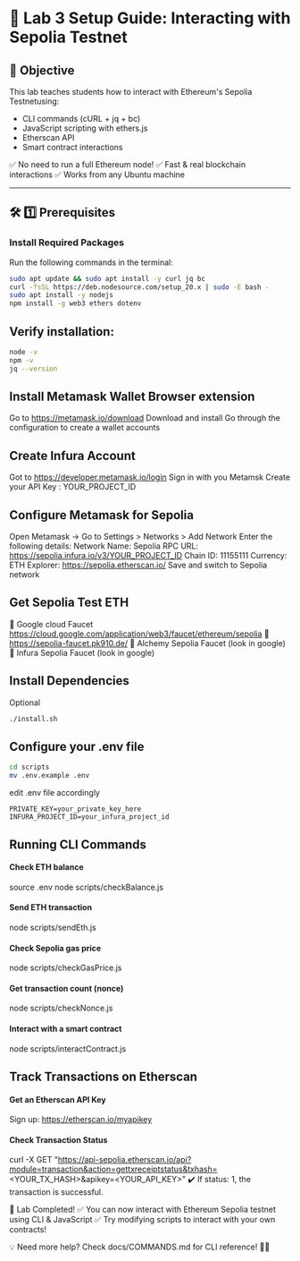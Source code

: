# 📖 Lab 3 Setup Guide: Interacting with Sepolia Testnet

## 🎯 Objective
This lab teaches students how to interact with Ethereum's Sepolia Testnetusing:
- CLI commands (cURL + jq + bc) 
- JavaScript scripting with ethers.js 
- Etherscan API 
- Smart contract interactions 

✅ No need to run a full Ethereum node! 
✅ Fast & real blockchain interactions 
✅ Works from any Ubuntu machine 

---

## 🛠 1️⃣ Prerequisites
### Install Required Packages
Run the following commands in the terminal:
```bash
sudo apt update && sudo apt install -y curl jq bc
curl -fsSL https://deb.nodesource.com/setup_20.x | sudo -E bash -
sudo apt install -y nodejs
npm install -g web3 ethers dotenv
```

## Verify installation:
```bash
node -v
npm -v
jq --version
```

## Install Metamask Wallet Browser extension
Go to https://metamask.io/download
Download and install 
Go through the configuration to create a wallet accounts

## Create Infura Account
Got to https://developer.metamask.io/login
Sign in with you Metamsk
Create your API Key : YOUR_PROJECT_ID

## Configure Metamask for Sepolia
  Open Metamask → Go to Settings > Networks > Add Network
    Enter the following details:
      Network Name: Sepolia
      RPC URL: https://sepolia.infura.io/v3/YOUR_PROJECT_ID
      Chain ID: 11155111
      Currency: ETH
      Explorer: https://sepolia.etherscan.io/
    Save and switch to Sepolia network
    
## Get Sepolia Test ETH
🔗 Google cloud Faucet https://cloud.google.com/application/web3/faucet/ethereum/sepolia
🔗 https://sepolia-faucet.pk910.de/
🔗 Alchemy Sepolia Faucet (look in google)
🔗 Infura Sepolia Faucet (look in google)

## Install Dependencies
Optional
```bash
./install.sh
```

## Configure your .env file
```bash
cd scripts
mv .env.example .env
```
edit .env file accordingly
```plaintext
PRIVATE_KEY=your_private_key_here
INFURA_PROJECT_ID=your_infura_project_id
```

## Running CLI Commands
#### Check ETH balance

source .env
node scripts/checkBalance.js

#### Send ETH transaction
node scripts/sendEth.js

#### Check Sepolia gas price
node scripts/checkGasPrice.js

#### Get transaction count (nonce)
node scripts/checkNonce.js

#### Interact with a smart contract
node scripts/interactContract.js

## Track Transactions on Etherscan
#### Get an Etherscan API Key
Sign up: https://etherscan.io/myapikey

#### Check Transaction Status
curl -X GET "https://api-sepolia.etherscan.io/api?module=transaction&action=gettxreceiptstatus&txhash=<YOUR_TX_HASH>&apikey=<YOUR_API_KEY>"
✔️ If status: 1, the transaction is successful.

🎯 Lab Completed!
✅ You can now interact with Ethereum Sepolia testnet using CLI & JavaScript
✅ Try modifying scripts to interact with your own contracts!

💡 Need more help? Check docs/COMMANDS.md for CLI reference! 🚀🔥
